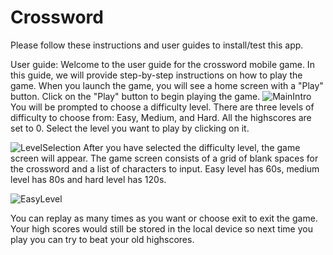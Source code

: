 # Crossword

Please follow these instructions and user guides to install/test this app.

User guide:
Welcome to the user guide for the crossword mobile game. In this guide, we will provide step-by-step instructions on how to play the game.
When you launch the game, you will see a home screen with a "Play" button. Click on the "Play" button to begin playing the game.
![MainIntro](https://github.com/johnnyho197/crossword/assets/89495195/9d2d4cce-e13c-4fa4-9702-30a3edbb8dd1)
You will be prompted to choose a difficulty level. There are three levels of difficulty to choose from: Easy, Medium, and Hard. All the highscores are set to 0. Select the level you want to play by clicking on it.

![LevelSelection](https://github.com/johnnyho197/crossword/assets/89495195/05600f3f-5331-45bf-9cab-f126d33ac000)
After you have selected the difficulty level, the game screen will appear. The game screen consists of a grid of blank spaces for the crossword and a list of characters to input. Easy level has 60s, medium level has 80s and hard level has 120s.

![EasyLevel](https://github.com/johnnyho197/crossword/assets/89495195/5a95624d-345f-4ac7-846d-d1f2fa67d354)

You can replay as many times as you want or choose exit to exit the game. Your high scores would still be stored in the local device so next time you play you can try to beat your old highscores.
